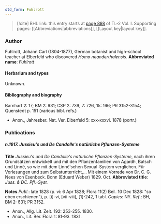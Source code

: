 ```yaml
---
std_form: Fuhlrott
---
```


> [!cite] BHL link: this entry starts at [page 898](https://www.biodiversitylibrary.org/page/33121029) of TL-2 Vol. I.
> Supporting pages: [[Abbreviations|abbreviations]], [[Layout key|layout key]].

### Author

Fuhlrott, Johann Carl (1804-1877), German botanist and high-school teacher at Elberfeld who discovered *Homo neanderthalensis*. 
**Abbreviated name**: *Fuhlrott*

#### Herbarium and types

Unknown.

#### Bibliography and biography

Barnhart 2: 17; BM 2: 631; CSP 2: 739, 7: 726, 15: 166; PR 3152-3154; Quenstedt p. 151 (various bibl. refs.)
- Anon., Jahresber. Nat. Ver. Elberfeld 5: xxx-xxxvi. 1878 (portr.)

### Publications

##### n.1917. Jussieu's und De Candolle's natürliche Pflanzen-Systeme

**Title**
*Jussieu's und De Candolle's natürliche Pflanzen-Systeme*, nach ihren Grundsätzen entwickelt und mit den Pflanzenfamilien von Agardh, Batsch und Linné, so wie mit dem Linné'schen Sexual-System verglichen. Für Vorlesungen und zum Selbstunterricht,... Mit einem Vorrede von Dr. C. G. Nees von Esenbeck. Bonn (Eduard Weber) 1829. Oct.
**Abbreviated title**: *Juss. & DC. Pfl.-Syst.*

**Notes**
*Publ*.: late 1828 (p. vi: 6 Apr 1828; Flora 11(2) Beil. 10 Dec 1828: "so eben erschienen"), p. \[i\]-vi, \[vii-viii\], \[1\]-242, 1 tabl. *Copies*: NY.
*Ref*.: BH, BM 2: 631; PR 3152.
- Anon., Allg. Lit. Zeit. 192: 253-255. 1830.
- Anon., Lit. Ber. Flora 1: 81-93. 1831.

